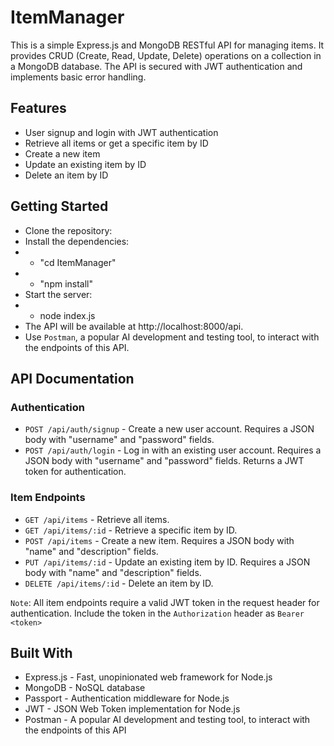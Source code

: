 # ItemManager

This is a simple Express.js and MongoDB RESTful API for managing items. It provides CRUD (Create, Read, Update, Delete) operations on a collection in a MongoDB database. The API is secured with JWT authentication and implements basic error handling.

## Features

- User signup and login with JWT authentication
- Retrieve all items or get a specific item by ID
- Create a new item
- Update an existing item by ID
- Delete an item by ID

## Getting Started

- Clone the repository:
- Install the dependencies:
- - "cd ItemManager"
- - "npm install"
- Start the server:
- - node index.js
- The API will be available at http://localhost:8000/api.
- Use `Postman`, a popular AI development and testing tool, to interact with the endpoints of this API.
  
## API Documentation

### Authentication

- `POST /api/auth/signup` - Create a new user account. Requires a JSON body with "username" and "password" fields.
- `POST /api/auth/login` - Log in with an existing user account. Requires a JSON body with "username" and "password" fields. Returns a JWT token for authentication.

### Item Endpoints

- `GET /api/items` - Retrieve all items.
- `GET /api/items/:id` - Retrieve a specific item by ID.
- `POST /api/items` - Create a new item. Requires a JSON body with "name" and "description" fields.
- `PUT /api/items/:id` - Update an existing item by ID. Requires a JSON body with "name" and "description" fields.
- `DELETE /api/items/:id` - Delete an item by ID.

`Note`: All item endpoints require a valid JWT token in the request header for authentication. Include the token in the `Authorization` header as `Bearer <token>`

## Built With

- Express.js - Fast, unopinionated web framework for Node.js
- MongoDB - NoSQL database
- Passport - Authentication middleware for Node.js
- JWT - JSON Web Token implementation for Node.js
- Postman - A popular AI development and testing tool, to interact with the endpoints of this API
